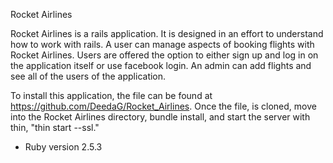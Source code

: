 Rocket Airlines

Rocket Airlines is a rails application.  It is designed in an effort to understand how to work with rails.  A user can manage aspects of booking flights with Rocket Airlines.  Users are offered the option to either sign up and log in on the application itself or use facebook login.  An admin can add flights and see all of the users of the application.    

To install this application, the file can be found at https://github.com/DeedaG/Rocket_Airlines.  Once the file, is cloned, move into the Rocket Airlines directory, bundle install, and start the server with thin, "thin start --ssl."

* Ruby version 2.5.3
